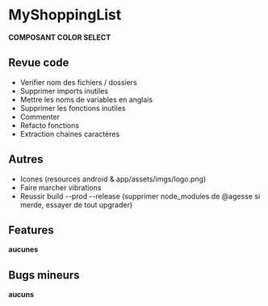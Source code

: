 MyShoppingList
==============

**COMPOSANT COLOR SELECT**

Revue code
----------

* Verifier nom des fichiers / dossiers
* Supprimer imports inutiles
* Mettre les noms de variables en anglais
* Supprimer les fonctions inutiles
* Commenter
* Refacto fonctions
* Extraction chaines caractères

Autres
------

* Icones (resources android & app/assets/imgs/logo.png)
* Faire marcher vibrations
* Reussir build --prod --release (supprimer node_modules de @agesse si merde, essayer de tout upgrader)

Features
-------
**aucunes**


Bugs mineurs
------------
**aucuns**